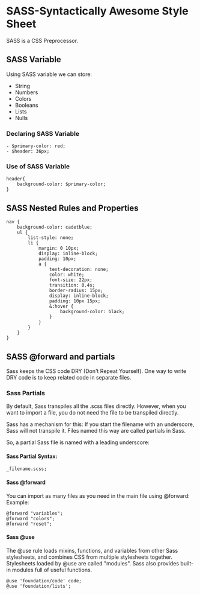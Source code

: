 # SASS-Syntactically Awesome Style Sheet
SASS is a CSS Preprocessor. 

## SASS Variable
Using SASS variable we can store: 
- String
- Numbers
- Colors
- Booleans
- Lists
- Nulls

### Declaring SASS Variable 
    - $primary-color: red;
    - $header: 36px;
### Use of SASS Variable
    header{
        background-color: $primary-color;
    }

## SASS Nested Rules and Properties

```
nav {
    background-color: cadetblue;
    ul {
        list-style: none;
        li {
            margin: 0 10px;
            display: inline-block;
            padding: 10px;
            a {
                text-decoration: none;
                color: white;
                font-size: 22px;
                transition: 0.4s;
                border-radius: 15px;
                display: inline-block;
                padding: 10px 15px;
                &:hover {
                    background-color: black;
                }
            }
        }
    }
}
```

## SASS @forward and partials
Sass keeps the CSS code DRY (Don't Repeat Yourself). One way to write DRY code is to keep related code in separate files.

### Sass Partials
By default, Sass transpiles all the .scss files directly. However, when you want to import a file, you do not need the file to be transpiled directly.

Sass has a mechanism for this: If you start the filename with an underscore, Sass will not transpile it. Files named this way are called partials in Sass.

So, a partial Sass file is named with a leading underscore:

#### Sass Partial Syntax:

```
_filename.scss;
```
#### Sass @forward
You can import as many files as you need in the main file using @forward:
Example: 
```
@forward "variables";
@forward "colors";
@forward "reset";
```
#### Sass @use
The @use rule loads mixins, functions, and variables from other Sass stylesheets, and combines CSS from multiple stylesheets together. Stylesheets loaded by @use are called "modules". Sass also provides built-in modules full of useful functions.
```
@use 'foundation/code' code;
@use 'foundation/lists';
```







